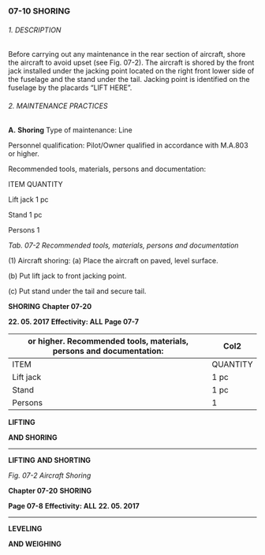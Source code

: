 ### 07-10 SHORING

###### 1. DESCRIPTION
Before carrying out any maintenance in the rear section of aircraft, shore the aircraft
to avoid upset (see Fig. 07-2).
The aircraft is shored by the front jack installed under the jacking point located on
the right front lower side of the fuselage and the stand under the tail. Jacking point is
identified on the fuselage by the placards “LIFT HERE”.

###### 2. MAINTENANCE PRACTICES

**A.** **Shoring**
Type of maintenance: Line

Personnel qualification: Pilot/Owner qualified in accordance with M.A.803
or higher.

Recommended tools, materials, persons and documentation:

ITEM QUANTITY

Lift jack 1 pc

Stand 1 pc

Persons 1

_Tab. 07-2 Recommended tools, materials, persons and documentation_

(1) Aircraft shoring:
(a) Place the aircraft on paved, level surface.

(b) Put lift jack to front jacking point.

(c) Put stand under the tail and secure tail.

**SHORING** **Chapter 07-20**

**22. 05. 2017** **Effectivity: ALL** **Page 07-7**

|or higher. Recommended tools, materials, persons and documentation:|Col2|
|---|---|
|ITEM|QUANTITY|
|Lift jack|1 pc|
|Stand|1 pc|
|Persons|1|


**LIFTING**

**AND SHORING**


-----

**LIFTING**
**AND SHORTING**

_Fig. 07-2 Aircraft Shoring_

**Chapter 07-20** **SHORING**

**Page 07-8** **Effectivity: ALL** **22. 05. 2017**


-----

**LEVELING**

**AND WEIGHING**

